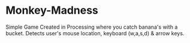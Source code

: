 # Monkey-Madness
Simple Game Created in Processing where you catch banana's with a bucket. Detects user's mouse location, keyboard (w,a,s,d) &amp; arrow keys.
